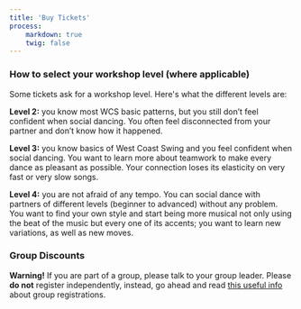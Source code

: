 ```yaml
---
title: 'Buy Tickets'
process:
    markdown: true
    twig: false
---
```


### How to select your workshop level (where applicable)

Some tickets ask for a workshop level. Here's what the different levels are:

**Level 2:** you know most WCS basic patterns, but you still don’t feel confident when social dancing. You often feel disconnected from your partner and don’t know how it happened.

**Level 3:** you know basics of West Coast Swing and you feel confident when social dancing. You want to learn more about teamwork to make every dance as pleasant as possible. Your  connection loses its elasticity on very fast or very slow songs.

**Level 4:** you are not afraid of any tempo. You can social dance with partners of different levels (beginner to advanced) without any problem. You want to find your own style and start being more musical not only using the beat of the music but every one of its accents; you want to learn new variations, as well as new moves.

### Group Discounts
**Warning!** If you are part of a group, please talk to your group leader. Please **do not** register independently, instead, go ahead and read [this useful info](http://citadelswing.ro/info/faqs#group-discounts) about group registrations.
